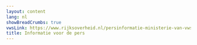 ```yaml
---
layout: content
lang: nl
showBreadCrumbs: true
vwsLink: https://www.rijksoverheid.nl/persinformatie-ministerie-van-vws/woordvoerders
title: Informatie voor de pers
---
```

